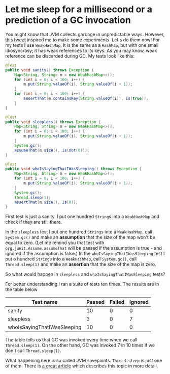 # Let me sleep for a millisecond or a prediction of a GC invocation

You might know that JVM collects garbage in unpredictable ways. However, [this tweet](https://twitter.com/shipilev/status/806514141401903104) inspired me to make some experiments. Let's do them now! For my tests I use `WeakHashMap`. It is the same as a `HashMap`, but with one small idiosyncrasy; it has weak references to its keys. As you may know, weak reference can be discarded during GC. My tests look like this:

```java
@Test
public void sanity() throws Exception {
    Map<String, String> m = new WeakHashMap<>();
    for (int i = 0; i < 100; i++) {
        m.put(String.valueOf(i), String.valueOf(i + 1));
    }
    for (int i = 0; i < 100; i++) {
        assertThat(m.containsKey(String.valueOf(i)), is(true));
    }
}

@Test
public void sleepless() throws Exception {
    Map<String, String> m = new WeakHashMap<>();
    for (int i = 0; i < 100; i++) {
        m.put(String.valueOf(i), String.valueOf(i + 1));
    }
    System.gc();
    assumeThat(m.size(), is(not(0)));
}

@Test
public void whoIsSayingThatIWasSleeping() throws Exception {
    Map<String, String> m = new WeakHashMap<>();
    for (int i = 0; i < 100; i++) {
        m.put(String.valueOf(i), String.valueOf(i + 1));
    }
    System.gc();
    Thread.sleep(1);
    assertThat(m.size(), is(0));
}
```

First test is just a sanity. I put one hundred `String`s into a `WeakHashMap` and check if they are still there.

In the `sleepless` test I put one hundred `String`s into a `WeakHashMap`, call `System.gc()` and make an **assumption** that the size of the map won't be equal to zero. (Let me remind you that test with `org.junit.Assume.assumeThat` will be passed if the assumption is true - and ignored if the assumption is false.) In the `whoIsSayingThatIWasSleeping` test I put a hundred `String`s into a `WeakHashMap`, call `System.gc()`, call `Thread.sleep(1)` and make an **assertion** that the size of the map is zero.

So what would happen in `sleepless` and `whoIsSayingThatIWasSleeping` tests?

For better understanding I ran a suite of tests ten times. The results are in the table below

| Test name                     | Passed | Failed | Ignored |
|-------------------------------|--------|--------|---------|
| sanity                        |   10   |   0    |    0    |
| sleepless                     |    3   |   0    |    7    |
| whoIsSayingThatIWasSleeping   |   10   |   0    |    0    |

The table tells us that GC was invoked every time when we call `Thread.sleep(1)`. On the other hand, GC was invoked 7 in 10 times if we don't call `Thread.sleep(1)`.

What happening here is so called JVM savepoints. `Thread.sleep` is just one of them. There is [a great article](http://psy-lob-saw.blogspot.com/2015/12/safepoints.html) which describes this topic in more detail.
